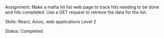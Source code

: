 Assignment: Make a mafia hit list web page to track hits needing to be done and hits completed. Use a GET request to retrieve the data for the list.

Skills: React, Axios, web applications Level 2

Status: Completed.